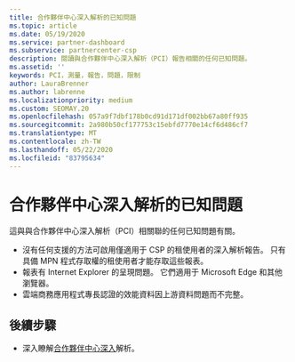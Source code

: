 ```yaml
---
title: 合作夥伴中心深入解析的已知問題
ms.topic: article
ms.date: 05/19/2020
ms.service: partner-dashboard
ms.subservice: partnercenter-csp
description: 閱讀與合作夥伴中心深入解析（PCI）報告相關的任何已知問題。
ms.assetid: ''
keywords: PCI，測量，報告，問題，限制
author: LauraBrenner
ms.author: labrenne
ms.localizationpriority: medium
ms.custom: SEOMAY.20
ms.openlocfilehash: 057a9f7dbf178b0cd91d171df002bb67a80ff935
ms.sourcegitcommit: 2a980b50cf177753c15ebfd7770e14cf6d486cf7
ms.translationtype: MT
ms.contentlocale: zh-TW
ms.lasthandoff: 05/22/2020
ms.locfileid: "83795634"
---
```

# <a name="known-issues-with-partner-center-insights"></a>合作夥伴中心深入解析的已知問題

這與與合作夥伴中心深入解析（PCI）相關聯的任何已知問題有關。

- 沒有任何支援的方法可啟用僅適用于 CSP 的租使用者的深入解析報告。 只有具備 MPN 程式存取權的租使用者才能存取這些報表。
- 報表有 Internet Explorer 的呈現問題。 它們適用于 Microsoft Edge 和其他瀏覽器。
- 雲端商務應用程式專長認證的效能資料因上游資料問題而不完整。

## <a name="next-steps"></a>後續步驟

- 深入瞭解[合作夥伴中心深入](partner-center-insights.md)解析。
